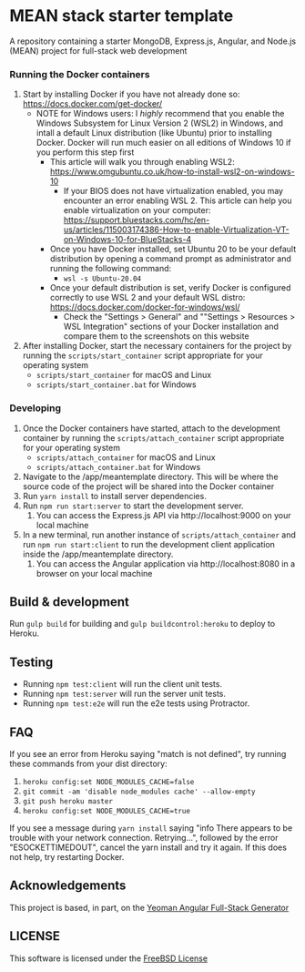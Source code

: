 # MEAN stack starter template
A repository containing a starter MongoDB, Express.js, Angular, and Node.js (MEAN) project for full-stack web development

### Running the Docker containers
1. Start by installing Docker if you have not already done so: https://docs.docker.com/get-docker/
    * NOTE for Windows users: I *highly* recommend that you enable the Windows Subsystem for Linux Version 2 (WSL2) in Windows, and intall a default Linux 
   distribution (like Ubuntu) prior to 
       installing Docker. Docker will run much easier on all editions of Windows 10 if you perform this step first
        - This article will walk you through enabling WSL2: https://www.omgubuntu.co.uk/how-to-install-wsl2-on-windows-10
          - If your BIOS does not have virtualization enabled, you may encounter an error enabling WSL 2. This article can help you enable virtualization on 
          your computer: https://support.bluestacks.com/hc/en-us/articles/115003174386-How-to-enable-Virtualization-VT-on-Windows-10-for-BlueStacks-4
        - Once you have Docker installed, set Ubuntu 20 to be your default distribution by opening a command prompt as administrator and running the 
          following command:
          - `wsl -s Ubuntu-20.04`
        - Once your default distribution is set, verify Docker is configured correctly to use WSL 2 and your default WSL distro: https://docs.docker.com/docker-for-windows/wsl/
          - Check the "Settings > General" and ""Settings > Resources > WSL Integration" sections of your Docker installation and compare them to the 
            screenshots on this website
1. After installing Docker, start the necessary containers for the project by running the `scripts/start_container` script appropriate for your operating 
   system
   - `scripts/start_container` for macOS and Linux
   - `scripts/start_container.bat` for Windows

### Developing

1. Once the Docker containers have started, attach to the development container by running the `scripts/attach_container` script appropriate for your operating
 system
   - `scripts/attach_container` for macOS and Linux
   - `scripts/attach_container.bat` for Windows
1. Navigate to the /app/meantemplate directory. This will be where the source code of the project will be shared into the Docker container
1. Run `yarn install` to install server dependencies.
1. Run `npm run start:server` to start the development server. 
    1. You can access the Express.js API via http://localhost:9000 on your local machine
1. In a new terminal, run another instance of `scripts/attach_container` and run `npm run start:client` to run the development client application inside the 
/app/meantemplate directory.
    1. You can access the Angular application via http://localhost:8080 in a browser on your local machine

## Build & development

Run `gulp build` for building and `gulp buildcontrol:heroku` to deploy to Heroku.

## Testing

- Running `npm test:client` will run the client unit tests. 
- Running `npm test:server` will run the server unit tests.
- Running `npm test:e2e` will run the e2e tests using Protractor.

## FAQ
If you see an error from Heroku saying "match is not defined", try running these commands from your dist directory:
1. `heroku config:set NODE_MODULES_CACHE=false`
1. `git commit -am 'disable node_modules cache' --allow-empty`
1. `git push heroku master`
1. `heroku config:set NODE_MODULES_CACHE=true`

If you see a message during `yarn install` saying "info There appears to be trouble with your network connection. Retrying...", followed by the error 
"ESOCKETTIMEDOUT", cancel the yarn install and try it again. If this does not help, try restarting Docker.

## Acknowledgements
This project is based, in part, on the [Yeoman Angular Full-Stack Generator](https://angular-fullstack.github.io/) 

## LICENSE
This software is licensed under the [FreeBSD License](https://opensource.org/licenses/bsd-license.php) 
